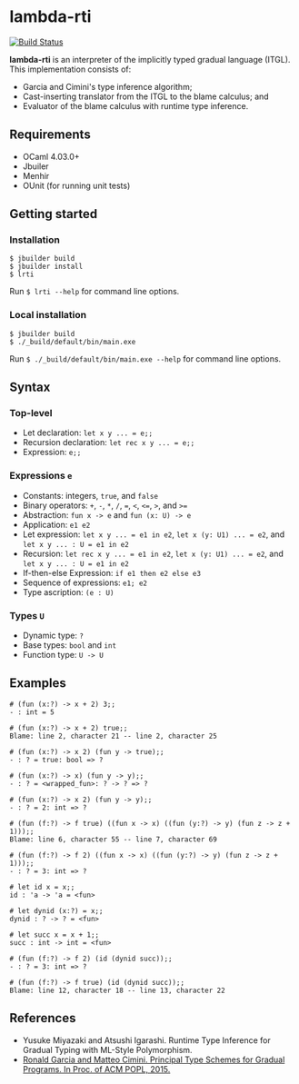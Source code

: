 # lambda-rti

[![Build Status](https://travis-ci.org/ymyzk/lambda-rti.svg?branch=master)](https://travis-ci.org/ymyzk/lambda-rti)

**lambda-rti** is an interpreter of the implicitly typed gradual language (ITGL).
This implementation consists of:

- Garcia and Cimini's type inference algorithm;
- Cast-inserting translator from the ITGL to the blame calculus; and
- Evaluator of the blame calculus with runtime type inference.

## Requirements
- OCaml 4.03.0+
- Jbuiler
- Menhir
- OUnit (for running unit tests)

## Getting started
### Installation
```console
$ jbuilder build
$ jbuilder install
$ lrti
```

Run `$ lrti --help` for command line options.

### Local installation
```console
$ jbuilder build
$ ./_build/default/bin/main.exe
```

Run `$ ./_build/default/bin/main.exe --help` for command line options.

## Syntax
### Top-level
- Let declaration: `let x y ... = e;;`
- Recursion declaration: `let rec x y ... = e;;`
- Expression: `e;;`

### Expressions `e`
- Constants: integers, `true`, and `false`
- Binary operators: `+`, `-`, `*`, `/`, `=`, `<`, `<=`, `>`, and `>=`
- Abstraction: `fun x -> e` and `fun (x: U) -> e`
- Application: `e1 e2`
- Let expression: `let x y ... = e1 in e2`, `let x (y: U1) ... = e2`, and `let x y ... : U = e1 in e2`
- Recursion: `let rec x y ... = e1 in e2`, `let x (y: U1) ... = e2`, and `let x y ... : U = e1 in e2`
- If-then-else Expression: `if e1 then e2 else e3`
- Sequence of expressions: `e1; e2`
- Type ascription: `(e : U)`

### Types `U`
- Dynamic type: `?`
- Base types: `bool` and `int`
- Function type: `U -> U`

## Examples
```
# (fun (x:?) -> x + 2) 3;;
- : int = 5

# (fun (x:?) -> x + 2) true;;
Blame: line 2, character 21 -- line 2, character 25

# (fun (x:?) -> x 2) (fun y -> true);;
- : ? = true: bool => ?

# (fun (x:?) -> x) (fun y -> y);;
- : ? = <wrapped_fun>: ? -> ? => ?

# (fun (x:?) -> x 2) (fun y -> y);;
- : ? = 2: int => ?

# (fun (f:?) -> f true) ((fun x -> x) ((fun (y:?) -> y) (fun z -> z + 1)));;
Blame: line 6, character 55 -- line 7, character 69

# (fun (f:?) -> f 2) ((fun x -> x) ((fun (y:?) -> y) (fun z -> z + 1)));;
- : ? = 3: int => ?

# let id x = x;;
id : 'a -> 'a = <fun>

# let dynid (x:?) = x;;
dynid : ? -> ? = <fun>

# let succ x = x + 1;;
succ : int -> int = <fun>

# (fun (f:?) -> f 2) (id (dynid succ));;
- : ? = 3: int => ?

# (fun (f:?) -> f true) (id (dynid succ));;
Blame: line 12, character 18 -- line 13, character 22
```

## References
- Yusuke Miyazaki and Atsushi Igarashi. Runtime Type Inference for Gradual Typing with ML-Style Polymorphism.
- [Ronald Garcia and Matteo Cimini. Principal Type Schemes for Gradual Programs. In Proc. of ACM POPL, 2015.](https://dl.acm.org/citation.cfm?id=2676992)
